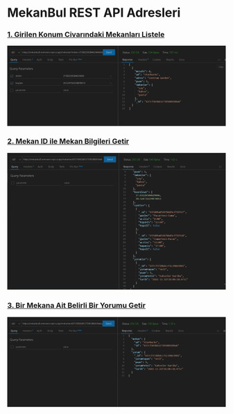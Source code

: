 # MekanBul REST API Adresleri

### [1. Girilen Konum Civarındaki Mekanları Listele](https://mekanbul5.erensenn.repl.co/api/mekanlar?enlem=37.83226584629666&boylam=30.524732239878013)
![1](./resimler/koordinat.png)

### [2. Mekan ID ile Mekan Bilgileri Getir](https://mekanbul5.erensenn.repl.co/api/mekanlar/637cf365b8127395089309a6)
![2](./resimler/mekanlar.png)

### [3. Bir Mekana Ait Belirli Bir Yorumu Getir](https://mekanbul5.erensenn.repl.co/api/mekanlar/637cf365b8127395089309a6/yorumlar/637cf372bb4ccf1c298e3901)
![3](./resimler/yorumlar.png)

